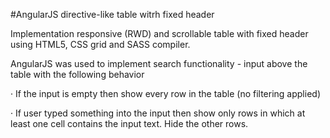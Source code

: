 #AngularJS directive-like table witrh fixed header

Implementation responsive (RWD) and scrollable table with fixed header using HTML5, CSS grid and SASS compiler.

AngularJS was used to implement search functionality - input above the table with the following behavior

·         If the input is empty then show every row in the table (no filtering applied)

·         If user typed something into the input then show only rows in which at least one cell contains the input text. Hide the other rows.
